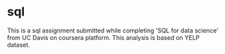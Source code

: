 # sql
This is a sql assignment submitted while completing 'SQL for data science' from UC Davis on coursera platform.
This analysis is based on YELP dataset.
